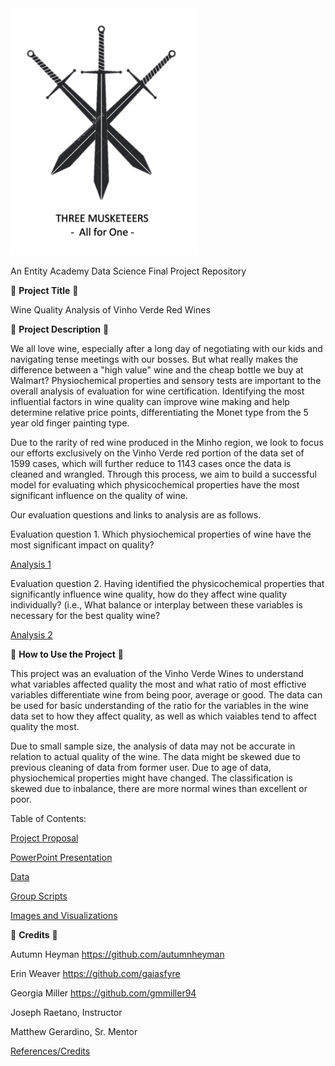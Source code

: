 

<img src="https://github.com/gaiasfyre/TheThreeMusketeers/blob/main/Images%20%26%20Visualizations/ThreeSwords.png" width="300" />


An Entity Academy Data Science Final Project Repository
&nbsp;  

:wine_glass: **Project Title** :wine_glass:

Wine Quality Analysis of Vinho Verde Red Wines
&nbsp;  

:wine_glass: **Project Description** :wine_glass:

We all love wine, especially after a long day of negotiating with our kids and navigating tense meetings with our bosses. But what really makes the difference between a "high value" wine and the cheap bottle we buy at Walmart? Physiochemical properties and sensory tests are important to the overall analysis of evaluation for wine certification. Identifying the most influential factors in wine quality can improve wine making and help determine relative price points, differentiating the Monet type from the 5 year old finger painting type.

Due to the rarity of red wine produced in the Minho region, we look to focus our efforts exclusively on the Vinho Verde red portion of the data set of 1599 cases, which will further reduce to 1143 cases once the data is cleaned and wrangled. Through this process, we aim to build a successful model for evaluating which physicochemical properties have the most significant influence on the quality of wine. 

Our evaluation questions and links to analysis are as follows.

Evaluation question 1. Which physiochemical properties of wine have the most significant impact on quality?

[Analysis 1](https://github.com/gaiasfyre/TheThreeMusketeers/tree/main/Group%20Scripts/Analysis%201:%20Ordinal%20Logistic%20Regression)

Evaluation question 2. Having identified the physicochemical properties that significantly influence wine quality, how do they affect wine quality individually? (i.e., What balance or interplay between these variables is necessary for the best quality wine?

[Analysis 2](https://github.com/gaiasfyre/TheThreeMusketeers/tree/main/Group%20Scripts/Analysis%202:%20Linear%20Discriminant%20Analysis)



:wine_glass: **How to Use the Project** :wine_glass:

This project was an evaluation of the Vinho Verde Wines to understand what variables affected quality the most and what ratio of most effictive variables differentiate wine from being poor, average or good.
The data can be used for basic understanding of the ratio for the variables in the wine data set to how they affect quality, as well as which vaiables tend to affect quality the most.

Due to small sample size, the analysis of data may not be accurate in relation to actual quality of the wine. The data might be skewed due to previous cleaning of data from former user. Due to age of data, physiochemical properties might have changed. The classification is skewed due to inbalance, there are more normal wines than excellent or poor.

Table of Contents:

[Project Proposal](https://github.com/gaiasfyre/TheThreeMusketeers/tree/main/Project%20Proposal)

[PowerPoint Presentation](https://github.com/gaiasfyre/TheThreeMusketeers/tree/main/PowerPoint%20Presentation)

[Data](https://github.com/gaiasfyre/TheThreeMusketeers/tree/main/Data)

[Group Scripts](https://github.com/gaiasfyre/TheThreeMusketeers/tree/main/Group%20Scripts)

[Images and Visualizations](https://github.com/gaiasfyre/TheThreeMusketeers/tree/main/Images%20%26%20Visualizations)



:wine_glass: **Credits** :wine_glass:

Autumn Heyman https://github.com/autumnheyman

Erin Weaver https://github.com/gaiasfyre

Georgia Miller https://github.com/gmmiller94

Joseph Raetano, Instructor

Matthew Gerardino, Sr. Mentor

[References/Credits](https://github.com/gaiasfyre/TheThreeMusketeers/blob/main/Project%20Proposal/Project%20Reference%20List.ipynb)

